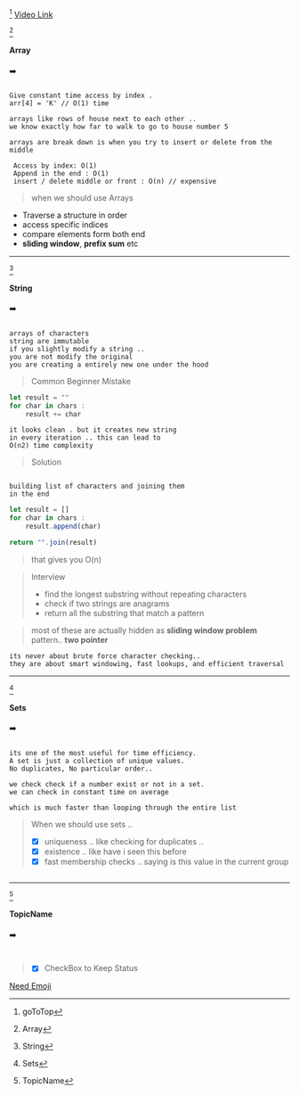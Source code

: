 [^goToTop]
[Video Link](https://www.youtube.com/watch?v=Z_c4byLrNBU&t=2262s)

>  

[^➡️1]

[^➡️1]: Array
####  Array 
 ➡️

##### 

```
Give constant time access by index .
arr[4] = 'K' // O(1) time 

arrays like rows of house next to each other ..
we know exactly how far to walk to go to house number 5  

arrays are break down is when you try to insert or delete from the
middle  

 Access by index: O(1)
 Append in the end : O(1)
 insert / delete middle or front : O(n) // expensive

```
>when we should use Arrays
+ Traverse a structure in order
+ access specific indices
+ compare elements form both end
+ **sliding window**, **prefix sum** etc


---

[^➡️2]
[^➡️2]:String
####  String 
 ➡️

##### 

```
arrays of characters
string are immutable
if you slightly modify a string ..
you are not modify the original
you are creating a entirely new one under the hood  
```
> Common Beginner Mistake

~~~ts
let result = ""
for char in chars : 
    result += char
~~~
```
it looks clean . but it creates new string 
in every iteration .. this can lead to
O(n2) time complexity

```


> Solution
```

building list of characters and joining them
in the end  

```


~~~ts
let result = []
for char in chars : 
    result.append(char)

return "".join(result)
~~~

> that gives you O(n) 

> Interview 
> + find the longest substring without repeating characters
> + check if two strings are anagrams
> + return all the substring that match a pattern

> most of these are actually hidden as **sliding window problem** pattern.. **two pointer** 

```
its never about brute force character checking..
they are about smart windowing, fast lookups, and efficient traversal
```
---

[^➡️3]
[^➡️3]:Sets
####  Sets 
 ➡️

##### 

```
its one of the most useful for time efficiency.
A set is just a collection of unique values.
No duplicates, No particular order.. 

we check check if a number exist or not in a set.
we can check in constant time on average 

which is much faster than looping through the entire list 

```
> When we should use sets ..  
>- [x] uniqueness .. like checking for duplicates .. 
>- [x] existence .. like have i seen this before 
>- [x] fast membership checks .. saying is this value in the current group 

```

```



































---

[^➡️x]
[^➡️x]:TopicName
####  TopicName 
 ➡️

##### 

```

```
>- [x] CheckBox to Keep Status
















 


[^goToTop]: goToTop


[Need Emoji](https://dev.to/nikolab/complete-list-of-github-markdown-emoji-markup-5aia)
